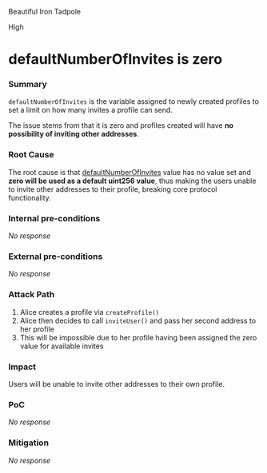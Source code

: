 Beautiful Iron Tadpole

High

# defaultNumberOfInvites is zero

### Summary

`defaultNumberOfInvites` is the variable assigned to newly created profiles to set a limit on how many invites a profile can send.

The issue stems from that it is zero and profiles created will have **no possibility of inviting other addresses**.

### Root Cause

The root cause is that [defaultNumberOfInvites](https://github.com/sherlock-audit/2024-10-ethos-network/blob/main/ethos/packages/contracts/contracts/EthosProfile.sol#L54) value has no value set and **zero will be used as a default uint256 value**, thus making the users unable to invite other addresses to their profile, breaking core protocol functionality.

### Internal pre-conditions

_No response_

### External pre-conditions

_No response_

### Attack Path

1. Alice creates a profile via `createProfile()`
2. Alice then decides to call `inviteUser()` and pass her second address to her profile
3. This will be impossible due to her profile having been assigned the zero value for available invites

### Impact

Users will be unable to invite other addresses to their own profile.

### PoC

_No response_

### Mitigation

_No response_